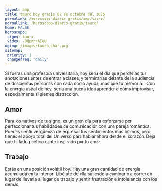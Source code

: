 ```yaml
---
layout: amp
title: tauro hoy gratis 07 de octubre del 2025 
permalink: /horoscopo-diario-gratis/amp/tauro/
normallink: /horoscopo-diario-gratis/tauro/
home: FALSE
horoscopo:
 signo: tauro
 video: -DQpmrrAIeU
ogimg: /images/tauro_char.png
sitemap:
 priority: 1
 changefreq: 'daily'
---
```



Si fueras una profesora universitaria, hoy sería el día que perderías tus anotaciones antes de entrar a clases, y terminarías delante de la audiencia de doscientas personas con nada como ayuda, más que tu memoria... Con la energía astral de hoy, sería una buena idea aprender a cómo improvisar, especialmente si sientes distracción.

## Amor

Para los nativos de tu signo, es un gran día para esforzarse por perfeccionar tus habilidades de comunicación con una pareja romántica. Puedes sentir vergüenza de expresar tus sentimientos más íntimos, pero tienes el apoyo total del Universo para hablar ahora desde el corazón. Deja que tu lado poético cante inspirado por tu amor.

## Trabajo

Estás en una posición volátil hoy. Hay una gran cantidad de energía acumulada en tu interior. Libérate de ella saliendo a caminar o a correr en lugar de llevarla al lugar de trabajo y sentir frustración e intolerancia con los demás.